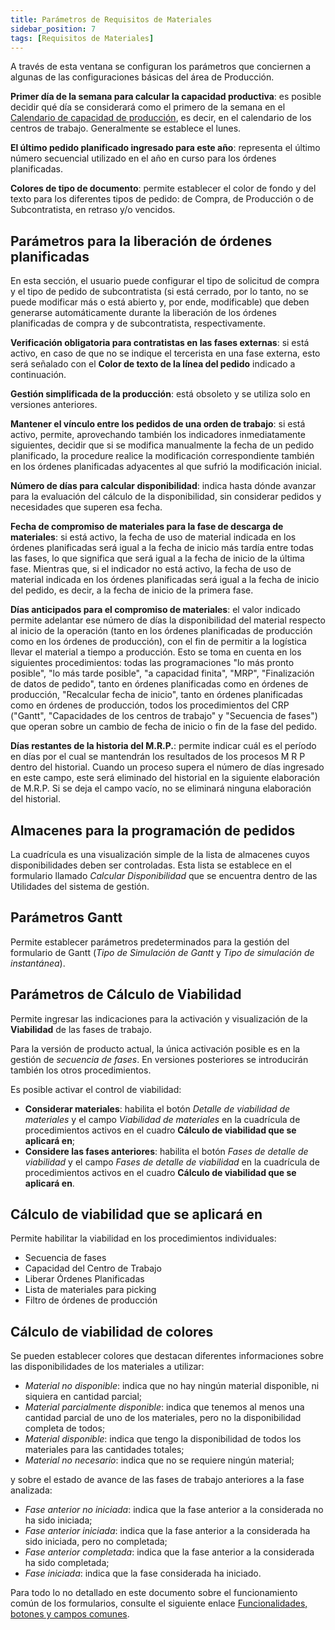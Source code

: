 ```yaml
---
title: Parámetros de Requisitos de Materiales
sidebar_position: 7
tags: [Requisitos de Materiales]
---
```


A través de esta ventana se configuran los parámetros que conciernen a algunas de las configuraciones básicas del área de Producción.

**Primer día de la semana para calcular la capacidad productiva**: es posible decidir qué día se considerará como el primero de la semana en el [Calendario de capacidad de producción](/docs/configurations/tables/production/factory-calendar), es decir, en el calendario de los centros de trabajo. Generalmente se establece el lunes.

**El último pedido planificado ingresado para este año**: representa el último número secuencial utilizado en el año en curso para los órdenes planificadas.

**Colores de tipo de documento**: permite establecer el color de fondo y del texto para los diferentes tipos de pedido: de Compra, de Producción o de Subcontratista, en retraso y/o vencidos.

## Parámetros para la liberación de órdenes planificadas

En esta sección, el usuario puede configurar el tipo de solicitud de compra y el tipo de pedido de subcontratista (si está cerrado, por lo tanto, no se puede modificar más o está abierto y, por ende, modificable) que deben generarse automáticamente durante la liberación de los órdenes planificadas de compra y de subcontratista, respectivamente.

**Verificación obligatoria para contratistas en las fases externas**: si está activo, en caso de que no se indique el tercerista en una fase externa, esto será señalado con el **Color de texto de la línea del pedido** indicado a continuación.

**Gestión simplificada de la producción**: está obsoleto y se utiliza solo en versiones anteriores.

**Mantener el vínculo entre los pedidos de una orden de trabajo**: si está activo, permite, aprovechando también los indicadores inmediatamente siguientes, decidir que si se modifica manualmente la fecha de un pedido planificado, la procedure realice la modificación correspondiente también en los órdenes planificadas adyacentes al que sufrió la modificación inicial.

**Número de días para calcular disponibilidad**: indica hasta dónde avanzar para la evaluación del cálculo de la disponibilidad, sin considerar pedidos y necesidades que superen esa fecha.

**Fecha de compromiso de materiales para la fase de descarga de materiales**: si está activo, la fecha de uso de material indicada en los órdenes planificadas será igual a la fecha de inicio más tardía entre todas las fases, lo que significa que será igual a la fecha de inicio de la última fase. Mientras que, si el indicador no está activo, la fecha de uso de material indicada en los órdenes planificadas será igual a la fecha de inicio del pedido, es decir, a la fecha de inicio de la primera fase.

**Días anticipados para el compromiso de materiales**: el valor indicado permite adelantar ese número de días la disponibilidad del material respecto al inicio de la operación (tanto en los órdenes planificadas de producción como en los órdenes de producción), con el fin de permitir a la logística llevar el material a tiempo a producción. Esto se toma en cuenta en los siguientes procedimientos: todas las programaciones "lo más pronto posible", "lo más tarde posible", "a capacidad finita", "MRP", "Finalización de datos de pedido", tanto en órdenes planificadas como en órdenes de producción, "Recalcular fecha de inicio", tanto en órdenes planificadas como en órdenes de producción, todos los procedimientos del CRP ("Gantt", "Capacidades de los centros de trabajo" y "Secuencia de fases") que operan sobre un cambio de fecha de inicio o fin de la fase del pedido.  

**Días restantes de la historia del M.R.P.**: permite indicar cuál es el período en días por el cual se mantendrán los resultados de los procesos M R P dentro del historial. Cuando un proceso supera el número de días ingresado en este campo, este será eliminado del historial en la siguiente elaboración de M.R.P. Si se deja el campo vacío, no se eliminará ninguna elaboración del historial.

## Almacenes para la programación de pedidos

La cuadrícula es una visualización simple de la lista de almacenes cuyos disponibilidades deben ser controladas. Esta lista se establece en el formulario llamado *Calcular Disponibilidad* que se encuentra dentro de las Utilidades del sistema de gestión.

## Parámetros Gantt 

Permite establecer parámetros predeterminados para la gestión del formulario de Gantt (*Tipo de Simulación de Gantt* y *Tipo de simulación de instantánea*).

## Parámetros de Cálculo de Viabilidad

Permite ingresar las indicaciones para la activación y visualización de la **Viabilidad** de las fases de trabajo.

Para la versión de producto actual, la única activación posible es en la gestión de *secuencia de fases*. En versiones posteriores se introducirán también los otros procedimientos.

Es posible activar el control de viabilidad:

- **Considerar materiales**: habilita el botón *Detalle de viabilidad de materiales* y el campo *Viabilidad de materiales* en la cuadrícula de procedimientos activos en el cuadro **Cálculo de viabilidad que se aplicará en**;  
- **Considere las fases anteriores**: habilita el botón *Fases de detalle de viabilidad* y el campo *Fases de detalle de viabilidad* en la cuadrícula de procedimientos activos en el cuadro **Cálculo de viabilidad que se aplicará en**.

## Cálculo de viabilidad que se aplicará en 
Permite habilitar la viabilidad en los procedimientos individuales:
- Secuencia de fases 
- Capacidad del Centro de Trabajo
- Liberar Órdenes Planificadas
- Lista de materiales para picking
- Filtro de órdenes de producción 

## Cálculo de viabilidad de colores 

Se pueden establecer colores que destacan diferentes informaciones sobre las disponibilidades de los materiales a utilizar:   
- *Material no disponible*: indica que no hay ningún material disponible, ni siquiera en cantidad parcial;   
- *Material parcialmente disponible*: indica que tenemos al menos una cantidad parcial de uno de los materiales, pero no la disponibilidad completa de todos;   
- *Material disponible*: indica que tengo la disponibilidad de todos los materiales para las cantidades totales;   
- *Material no necesario*: indica que no se requiere ningún material;   

y sobre el estado de avance de las fases de trabajo anteriores a la fase analizada:   
- *Fase anterior no iniciada*: indica que la fase anterior a la considerada no ha sido iniciada;   
- *Fase anterior iniciada*: indica que la fase anterior a la considerada ha sido iniciada, pero no completada;   
- *Fase anterior completada*: indica que la fase anterior a la considerada ha sido completada;   
- *Fase iniciada*: indica que la fase considerada ha iniciado.   

Para todo lo no detallado en este documento sobre el funcionamiento común de los formularios, consulte el siguiente enlace [Funcionalidades, botones y campos comunes](/docs/guide/common).